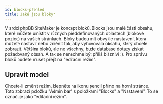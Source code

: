 ```yaml
---
id: blocks-přehled
title: Jaké jsou bloky?
---
```


V srdci phpBB SiteMaker je koncept bloků. Blocks jsou malé části obsahu, které můžete umístit v různých předdefinovaných oblastech (blokové pozice) na vašich stránkách. Bloky budou mít obvykle nastavení, která můžete nastavit nebo změnit tak, aby vyhovovala obsahu, který chcete zobrazit. Většina bloků, ale ne všechny, bude database dotazy získat požadovaný obsah. A tak se nenechme být příliš blázniví :). Pro správu bloků budete muset přejít na "editační režim".

## Upravit model

Chcete-li změnit režim, klepněte na ikonu pencil přímo na horní stránce. Toto zobrazí položku "Admin bar" s položkami "Blocks" a "Nastavení". To se označuje jako "editační režim".